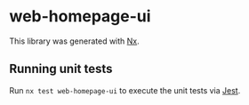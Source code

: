 # web-homepage-ui

This library was generated with [Nx](https://nx.dev).

## Running unit tests

Run `nx test web-homepage-ui` to execute the unit tests via [Jest](https://jestjs.io).

